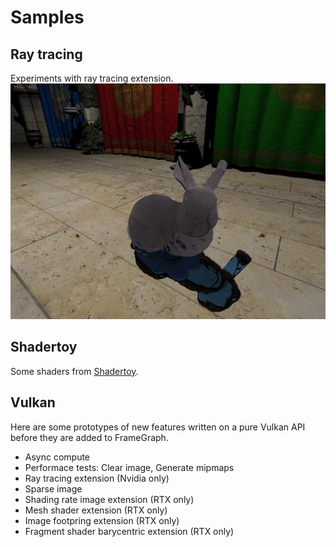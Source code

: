 # Samples

## Ray tracing
Experiments with ray tracing extension.
![image](screenshots/ray_tracing.jpg)

## Shadertoy
Some shaders from [Shadertoy](https://www.shadertoy.com).


## Vulkan
Here are some prototypes of new features written on a pure Vulkan API before they are added to FrameGraph.
* Async compute
* Performace tests: Clear image, Generate mipmaps
* Ray tracing extension (Nvidia only)
* Sparse image
* Shading rate image extension (RTX only)
* Mesh shader extension (RTX only)
* Image footpring extension (RTX only)
* Fragment shader barycentric extension (RTX only)
